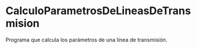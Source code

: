 # CalculoParametrosDeLineasDeTransmision
Programa que calcula los parámetros de una línea de transmisión.
